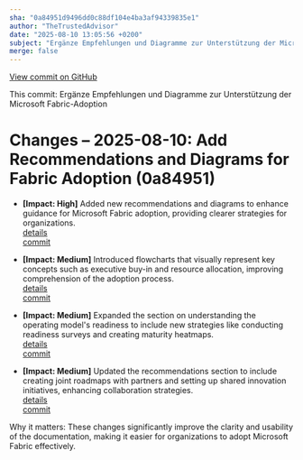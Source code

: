 ```yaml
---
sha: "0a84951d9496dd0c88df104e4ba3af94339835e1"
author: "TheTrustedAdvisor"
date: "2025-08-10 13:05:56 +0200"
subject: "Ergänze Empfehlungen und Diagramme zur Unterstützung der Microsoft Fabric-Adoption"
merge: false
---
```


[View commit on GitHub](https://github.com/TheTrustedAdvisor/FabricAdoptionFramework/commit/0a84951d9496dd0c88df104e4ba3af94339835e1)

This commit: Ergänze Empfehlungen und Diagramme zur Unterstützung der Microsoft Fabric-Adoption

# Changes – 2025-08-10: Add Recommendations and Diagrams for Fabric Adoption (0a84951)

- **[Impact: High]** Added new recommendations and diagrams to enhance guidance for Microsoft Fabric adoption, providing clearer strategies for organizations.  
   [details](/docs/about/changes/2025-08-10-0a84951d9496dd0c88df104e4ba3af94339835e1)  
   [commit](https://github.com/TheTrustedAdvisor/FabricAdoptionFramework/commit/0a84951d9496dd0c88df104e4ba3af94339835e1)

- **[Impact: Medium]** Introduced flowcharts that visually represent key concepts such as executive buy-in and resource allocation, improving comprehension of the adoption process.  
   [details](/docs/about/changes/2025-08-10-0a84951d9496dd0c88df104e4ba3af94339835e1)  
   [commit](https://github.com/TheTrustedAdvisor/FabricAdoptionFramework/commit/0a84951d9496dd0c88df104e4ba3af94339835e1)

- **[Impact: Medium]** Expanded the section on understanding the operating model's readiness to include new strategies like conducting readiness surveys and creating maturity heatmaps.  
   [details](/docs/about/changes/2025-08-10-0a84951d9496dd0c88df104e4ba3af94339835e1)  
   [commit](https://github.com/TheTrustedAdvisor/FabricAdoptionFramework/commit/0a84951d9496dd0c88df104e4ba3af94339835e1)

- **[Impact: Medium]** Updated the recommendations section to include creating joint roadmaps with partners and setting up shared innovation initiatives, enhancing collaboration strategies.  
   [details](/docs/about/changes/2025-08-10-0a84951d9496dd0c88df104e4ba3af94339835e1)  
   [commit](https://github.com/TheTrustedAdvisor/FabricAdoptionFramework/commit/0a84951d9496dd0c88df104e4ba3af94339835e1)

Why it matters: These changes significantly improve the clarity and usability of the documentation, making it easier for organizations to adopt Microsoft Fabric effectively.

